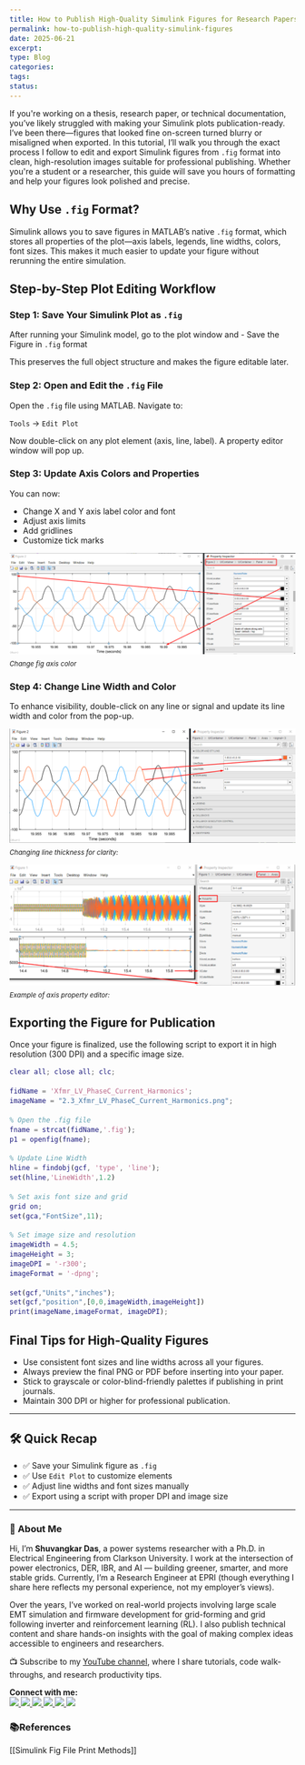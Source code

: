 ```yaml
---
title: How to Publish High-Quality Simulink Figures for Research Papers
permalink: how-to-publish-high-quality-simulink-figures
date: 2025-06-21
excerpt: 
type: Blog
categories: 
tags: 
status:
---
```

If you're working on a thesis, research paper, or technical documentation, you’ve likely struggled with making your Simulink plots publication-ready. I’ve been there—figures that looked fine on-screen turned blurry or misaligned when exported. In this tutorial, I’ll walk you through the exact process I follow to edit and export Simulink figures from `.fig` format into clean, high-resolution images suitable for professional publishing. Whether you're a student or a researcher, this guide will save you hours of formatting and help your figures look polished and precise.


## Why Use `.fig` Format?
Simulink allows you to save figures in MATLAB’s native `.fig` format, which stores all properties of the plot—axis labels, legends, line widths, colors, font sizes. This makes it much easier to update your figure without rerunning the entire simulation.


## Step-by-Step Plot Editing Workflow

### Step 1: Save Your Simulink Plot as `.fig`

After running your Simulink model, go to the plot window and - Save the Figure in `.fig` format 

This preserves the full object structure and makes the figure editable later.

### Step 2: Open and Edit the `.fig` File

Open the `.fig` file using MATLAB. Navigate to:

`Tools` → `Edit Plot`

Now double-click on any plot element (axis, line, label). A property editor window will pop up.

### Step 3: Update Axis Colors and Properties
You can now:
- Change X and Y axis label color and font
- Adjust axis limits
- Add gridlines
- Customize tick marks

![Image](/assets/images/Pasted-image-20250621082833.png)
<sub>_Change fig axis color_</sub>  


### Step 4: Change Line Width and Color
To enhance visibility, double-click on any line or signal and update its line width and color from the pop-up.

![Image](/assets/images/Pasted-image-20250621082823.png)
<sub>_Changing line thickness for clarity:_</sub>  


![Image](/assets/images/Pasted-image-20250621083731.png)
<sub>_Example of axis property editor:_</sub>  

## Exporting the Figure for Publication
Once your figure is finalized, use the following script to export it in high resolution (300 DPI) and a specific image size.

```matlab
clear all; close all; clc;

fidName = 'Xfmr_LV_PhaseC_Current_Harmonics';
imageName = "2.3_Xfmr_LV_PhaseC_Current_Harmonics.png";

% Open the .fig file
fname = strcat(fidName,'.fig');
p1 = openfig(fname);

% Update Line Width
hline = findobj(gcf, 'type', 'line');
set(hline,'LineWidth',1.2)

% Set axis font size and grid
grid on;
set(gca,"FontSize",11);

% Set image size and resolution
imageWidth = 4.5;
imageHeight = 3;
imageDPI = '-r300';
imageFormat = '-dpng';

set(gcf,"Units","inches");
set(gcf,"position",[0,0,imageWidth,imageHeight])
print(imageName,imageFormat, imageDPI);

```

## Final Tips for High-Quality Figures
- Use consistent font sizes and line widths across all your figures.
- Always preview the final PNG or PDF before inserting into your paper.
- Stick to grayscale or color-blind-friendly palettes if publishing in print journals.
- Maintain 300 DPI or higher for professional publication.

---
## 🛠️ Quick Recap
- ✅ Save your Simulink figure as `.fig`
- ✅ Use `Edit Plot` to customize elements
- ✅ Adjust line widths and font sizes manually
- ✅ Export using a script with proper DPI and image size



---
### 👋 About Me
Hi, I’m **Shuvangkar Das**, a power systems researcher with a Ph.D. in Electrical Engineering from Clarkson University. I work at the intersection of power electronics, DER, IBR, and AI — building greener, smarter, and more stable grids. Currently, I’m a Research Engineer at EPRI (though everything I share here reflects my personal experience, not my employer’s views).

Over the years, I’ve worked on real-world projects involving large scale EMT simulation and firmware development for  grid-forming and grid following inverter and reinforcement learning (RL). I also publish technical content and share hands-on insights with the goal of making complex ideas accessible to engineers and researchers.

📺 Subscribe to my [YouTube channel](https://www.youtube.com/@ShuvangkarDas), where I share tutorials, code walk-throughs, and research productivity tips.

<p><strong>Connect with me:<br></strong>
<a href="https://www.youtube.com/@ShuvangkarDas" target="_blank">
    <img src="https://img.shields.io/badge/YouTube-Subscribe-red?style=for-the-badge&logo=youtube">
  </a>
  <a href="https://www.linkedin.com/in/ShuvangkarDas" target="_blank">
    <img src="https://img.shields.io/badge/LinkedIn-Connect-blue?style=for-the-badge&logo=linkedin">
  </a>
  <a href="https://newsletter.shuvangkardas.com" target="_blank">
    <img src="https://img.shields.io/badge/Newsletter-Subscribe-blue?style=for-the-badge">
  </a>
  <a href="https://twitter.com/shuvangkar_das" target="_blank">
    <img src="https://img.shields.io/badge/Twitter-Follow-blue?style=for-the-badge&logo=twitter">
  </a>
  
  <a href="https://github.com/shuvangkardas" target="_blank">
    <img src="https://img.shields.io/badge/GitHub-Follow-black?style=for-the-badge&logo=github">
  </a>
  <a href="https://blog.shuvangkardas.com" target="_blank">
    <img src="https://img.shields.io/badge/Blog-Read-blueviolet?style=for-the-badge">
  </a>
  
</p>

### 📚References
[[Simulink Fig File Print Methods]]



